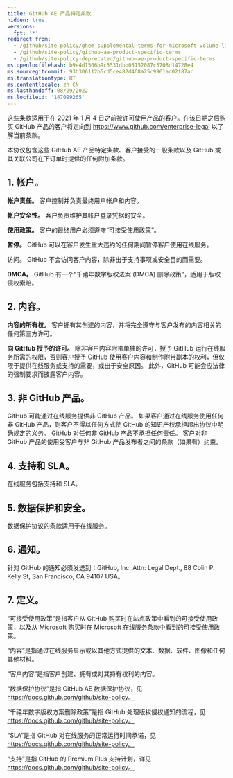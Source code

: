 ```yaml
---
title: GitHub AE 产品特定条款
hidden: true
versions:
  fpt: '*'
redirect_from:
  - /github/site-policy/ghem-supplemental-terms-for-microsoft-volume-licensing
  - /github/site-policy/github-ae-product-specific-terms
  - /github/site-policy-deprecated/github-ae-product-specific-terms
ms.openlocfilehash: b9e4d1506b9c5531dbb05152087c5708d14728e4
ms.sourcegitcommit: 93b306112b5cd5ce482d468a25c9961ad02f87ac
ms.translationtype: HT
ms.contentlocale: zh-CN
ms.lasthandoff: 08/29/2022
ms.locfileid: '147099265'
---
```

这些条款适用于在 2021 年 1 月 4 日之前被许可使用产品的客户。在该日期之后购买 GitHub 产品的客户将定向到 https://www.github.com/enterprise-legal 以了解当前条款。

本协议包含这些 GitHub AE 产品特定条款、客户接受的一般条款以及 GitHub 或其关联公司在下订单时提供的任何附加条款。

## 1. 帐户。

**帐户责任。** 客户控制并负责最终用户帐户和内容。

**帐户安全性。** 客户负责维护其帐户登录凭据的安全。

**使用政策。** 客户的最终用户必须遵守“可接受使用政策”。

**暂停。** GitHub 可以在客户发生重大违约的任何期间暂停客户使用在线服务。

访问。 GitHub 不会访问客户内容，除非出于支持事项或安全目的而需要。

**DMCA。** GitHub 有一个“千禧年数字版权法案 (DMCA) 删除政策”，适用于版权侵权索赔。

## 2. 内容。

**内容的所有权。** 客户拥有其创建的内容，并将完全遵守与客户发布的内容相关的任何第三方许可。

**向 GitHub 授予的许可。** 除非客户内容附带单独的许可，授予 GitHub 运行在线服务所需的权限，否则客户授予 GitHub 使用客户内容和制作附带副本的权利，但仅限于提供在线服务或支持的需要，或出于安全原因。 此外，GitHub 可能会应法律的强制要求而披露客户内容。

## 3. 非 GitHub 产品。
GitHub 可能通过在线服务提供非 GitHub 产品。 如果客户通过在线服务使用任何非 GitHub 产品，则客户不得以任何方式使 GitHub 的知识产权承担超出协议中明确规定的义务。 GitHub 对任何非 GitHub 产品不承担任何责任。 客户对非 GitHub 产品的使用受客户与非 GitHub 产品发布者之间的条款（如果有）约束。

## 4. 支持和 SLA。
在线服务包括支持和 SLA。

## 5. 数据保护和安全。
数据保护协议的条款适用于在线服务。

## 6. 通知。
针对 GitHub 的通知必须发送到：GitHub, Inc. Attn: Legal Dept., 88 Colin P. Kelly St, San Francisco, CA 94107 USA。

## 7. 定义。
“可接受使用政策”是指客户从 GitHub 购买时在站点政策中看到的可接受使用政策，以及从 Microsoft 购买时在 Microsoft 在线服务条款中看到的可接受使用政策。

“内容”是指通过在线服务显示或以其他方式提供的文本、数据、软件、图像和任何其他材料。

“客户内容”是指客户创建、拥有或对其持有权利的内容。

“数据保护协议”是指 GitHub AE 数据保护协议，见 https://docs.github.com/github/site-policy。

“千禧年数字版权方案删除政策”是指 GitHub 处理版权侵权通知的流程，见 https://docs.github.com/github/site-policy。

“SLA”是指 GitHub 对在线服务的正常运行时间承诺，见 https://docs.github.com/github/site-policy。

“支持”是指 GitHub 的 Premium Plus 支持计划，详见 https://docs.github.com/github/site-policy。
